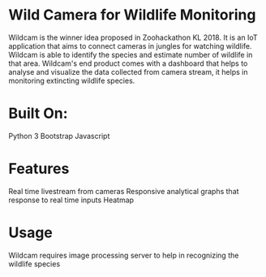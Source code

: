 # Wild Camera for Wildlife Monitoring 

Wildcam is the winner idea proposed in Zoohackathon KL 2018. It is an IoT application that aims to connect cameras in jungles for watching wildlife. Wildcam is able to identify the species and estimate number of wildlife in that area. Wildcam's end product comes with a dashboard that helps to analyse and visualize the data collected from camera stream, it helps in monitoring extincting wildlife species.

# Built On:
Python 3
Bootstrap
Javascript

# Features
Real time livestream from cameras
Responsive analytical graphs that response to real time inputs
Heatmap

# Usage
Wildcam requires image processing server to help in recognizing the wildlife species
